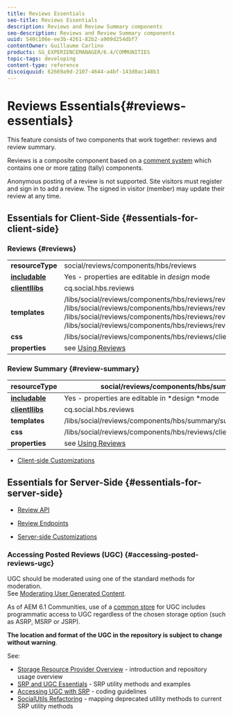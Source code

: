 ```yaml
---
title: Reviews Essentials
seo-title: Reviews Essentials
description: Reviews and Review Summary components
seo-description: Reviews and Review Summary components
uuid: 540c106e-ee3b-4261-82b2-a909d254dbf7
contentOwner: Guillaume Carlino
products: SG_EXPERIENCEMANAGER/6.4/COMMUNITIES
topic-tags: developing
content-type: reference
discoiquuid: 62669a9d-2107-4644-a4bf-143d0ac148b3
---
```


# Reviews Essentials{#reviews-essentials}

This feature consists of two components that work together: reviews and review summary.

Reviews is a composite component based on a [comment system](/help/communities/essentials-comments.md) which contains one or more [rating](/help/communities/rating-basics.md) (tally) components.

Anonymous posting of a review is not supported. Site visitors must register and sign in to add a review. The signed in visitor (member) may update their review at any time.

## Essentials for Client-Side {#essentials-for-client-side}

### Reviews {#reviews}

<table> 
 <tbody>
  <tr>
   <td> <strong>resourceType</strong></td> 
   <td>social/reviews/components/hbs/reviews</td> 
  </tr>
  <tr>
   <td> <a href="/help/communities/scf.md#add-or-include-a-communities-component"><strong>includable</strong></a></td> 
   <td>Yes - properties are editable in <i>design </i>mode</td> 
  </tr>
  <tr>
   <td> <a href="/help/communities/client-customize.md#clientlibs-for-scf"><strong>clientllibs</strong></a></td> 
   <td>cq.social.hbs.reviews</td> 
  </tr>
  <tr>
   <td> <strong>templates</strong></td> 
   <td> /libs/social/reviews/components/hbs/reviews/reviews.hbs<br /> /libs/social/reviews/components/hbs/reviews/review/review.hbs<br /> /libs/social/reviews/components/hbs/reviews/review/status.hbs<br /> /libs/social/reviews/components/hbs/reviews/review/toolbar.hbs</td> 
  </tr>
  <tr>
   <td> <strong>css</strong></td> 
   <td> /libs/social/reviews/components/hbs/reviews/clientlibs/review.css</td> 
  </tr>
  <tr>
   <td><strong>properties</strong></td> 
   <td>see <a href="/help/communities/reviews.md">Using Reviews</a></td> 
  </tr>
 </tbody>
</table>

### Review Summary {#review-summary}

|  **resourceType** |social/reviews/components/hbs/summary |
|---|---|
|  [**includable**](/help/communities/scf.md#add-or-include-a-communities-component) |Yes - properties are editable in *design *mode |
|  [**clientllibs**](/help/communities/client-customize.md#clientlibs-for-scf) |cq.social.hbs.reviews |
|  **templates** | /libs/social/reviews/components/hbs/summary/summary.hbs |
|  **css** | /libs/social/reviews/components/hbs/reviews/clientlibs/review.css |
| **properties** |see [Using Reviews](/help/communities/reviews.md) |

* [Client-side Customizations](/help/communities/client-customize.md)

## Essentials for Server-Side {#essentials-for-server-side}

* [Review API](https://helpx.adobe.com/experience-manager/6-4/sites-developing/reference-materials/javadoc/com/adobe/cq/social/review/client/api/package-summary.html)

* [Review Endpoints](https://helpx.adobe.com/experience-manager/6-4/sites-developing/reference-materials/javadoc/com/adobe/cq/social/review/client/endpoints/package-summary.html)

* [Server-side Customizations](/help/communities/server-customize.md)

### Accessing Posted Reviews (UGC) {#accessing-posted-reviews-ugc}

UGC should be moderated using one of the standard methods for moderation.  
See [Moderating User Generated Content](/help/communities/moderate-ugc.md).

As of AEM 6.1 Communities, use of a [common store](/help/communities/working-with-srp.md) for UGC includes programmatic access to UGC regardless of the chosen storage option (such as ASRP, MSRP or JSRP).

**The location and format of the UGC in the repository is subject to change without warning**.

See:

* [Storage Resource Provider Overview](/help/communities/srp.md) - introduction and repository usage overview
* [SRP and UGC Essentials](/help/communities/srp-and-ugc.md) - SRP utility methods and examples
* [Accessing UGC with SRP](/help/communities/accessing-ugc-with-srp.md) - coding guidelines
* [SocialUtils Refactoring](/help/communities/socialutils.md) - mapping deprecated utility methods to current SRP utility methods

